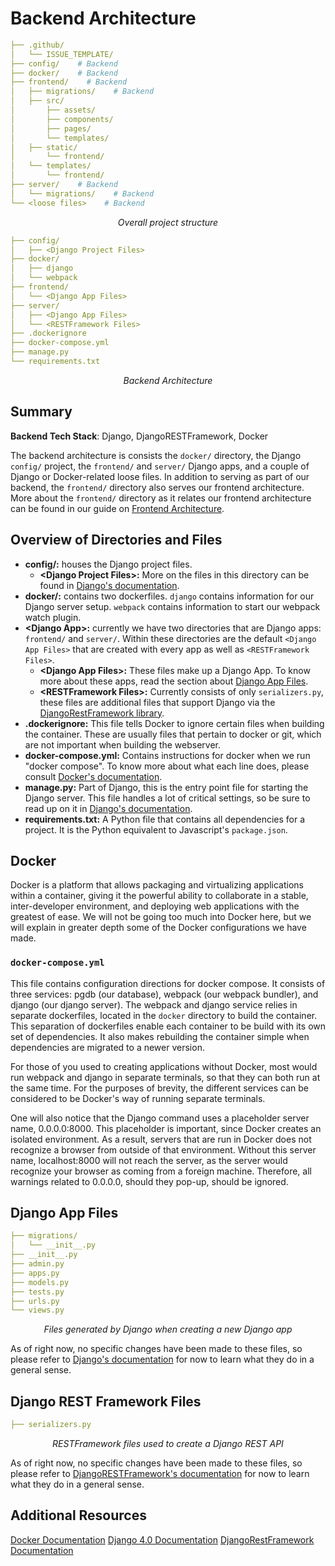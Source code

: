 # Backend Architecture

```yml
├── .github/
│   └── ISSUE_TEMPLATE/
├── config/    # Backend
├── docker/    # Backend
├── frontend/    # Backend
│   ├── migrations/    # Backend
│   ├── src/
│       ├── assets/
│       ├── components/
│       ├── pages/
│       └── templates/
│   ├── static/
│       └── frontend/
│   └── templates/
│       └── frontend/
├── server/    # Backend
│   └── migrations/    # Backend
└── <loose files>    # Backend
```
*<p style="text-align: center;">Overall project structure</p>*

```yml
├── config/
│   ├── <Django Project Files>
├── docker/
│   ├── django
│   └── webpack
├── frontend/
│   └── <Django App Files>
├── server/
│   ├── <Django App Files>
│   └── <RESTFramework Files>
├── .dockerignore
├── docker-compose.yml
├── manage.py 
└── requirements.txt 
```
*<p style="text-align: center;">Backend Architecture</p>*

## Summary

**Backend Tech Stack**: Django, DjangoRESTFramework, Docker

The backend architecture is consists the `docker/` directory, the Django `config/` project, the `frontend/` and `server/` Django apps, and a couple of Django or Docker-related loose files. In addition to serving as part of our backend, the `frontend/` directory also serves our frontend architecture. More about the `frontend/` directory as it relates our frontend architecture can be found in our guide on [Frontend Architecture](../../developer/frontend/).

## Overview of Directories and Files


- **config/:** houses the Django project files.
    - **<Django Project Files\>:** More on the files in this directory can be found in [Django's documentation](https://docs.djangoproject.com/en/4.0/).
- **docker/:** contains two dockerfiles. `django` contains information for our Django server setup. `webpack` contains information to start our webpack watch plugin.
- **<Django App\>:** currently we have two directories that are Django apps: `frontend/` and `server/`. Within these directories are the default `<Django App Files>` that are created with every app as well as `<RESTFramework Files>`.
    - **<Django App Files\>:** These files make up a Django App. To know more about these apps, read the section about [Django App Files](#django-app-files).
    - **<RESTFramework Files\>:** Currently consists of only `serializers.py`, these files are additional files that support Django via the [DjangoRestFramework library](https://www.django-rest-framework.org/).
- **.dockerignore:** This file tells Docker to ignore certain files when building the container. These are usually files that pertain to docker or git, which are not important when building the webserver.
- **docker-compose.yml:** Contains instructions for docker when we run "docker compose". To know more about what each line does, please consult [Docker's documentation](https://docs.docker.com/compose/compose-file/).
- **manage.py:** Part of Django, this is the entry point file for starting the Django server. This file handles a lot of critical settings, so be sure to read up on it in [Django's documentation](https://docs.djangoproject.com/en/4.0/ref/django-admin/).
- **requirements.txt:** A Python file that contains all dependencies for a project. It is the Python equivalent to Javascript's `package.json`.

## Docker

Docker is a platform that allows packaging and virtualizing applications within a container, giving it the powerful ability to collaborate in a stable, inter-developer environment, and deploying web applications with the greatest of ease. We will not be going too much into Docker here, but we will explain in greater depth some of the Docker configurations we have made.

### `docker-compose.yml`

This file contains configuration directions for docker compose. It consists of three services: pgdb (our database), webpack (our webpack bundler), and django (our django server). The webpack and django service relies in separate dockerfiles, located in the `docker` directory to build the container. This separation of dockerfiles enable each container to be build with its own set of dependencies. It also makes rebuilding the container simple when dependencies are migrated to a newer version.

For those of you used to creating applications without Docker, most would run webpack and django in separate terminals, so that they can both run at the same time. For the purposes of brevity, the different services can be considered to be Docker's way of running separate terminals. 

One will also notice that the Django command uses a placeholder server name, 0.0.0.0:8000. This placeholder is important, since Docker creates an isolated environment. As a result, servers that are run in Docker does not recognize a browser from outside of that environment. Without this server name, localhost:8000 will not reach the server, as the server would recognize your browser as coming from a foreign machine. Therefore, all warnings related to 0.0.0.0, should they pop-up, should be ignored.

## Django App Files

```yml
├── migrations/
│   └── __init__.py
├── __init__.py
├── admin.py
├── apps.py
├── models.py
├── tests.py
├── urls.py
└── views.py
```
*<p style="text-align: center;">Files generated by Django when creating a new Django app</p>*

As of right now, no specific changes have been made to these files, so please refer to [Django's documentation](https://docs.djangoproject.com/en/4.0/) for now to learn what they do in a general sense.

## Django REST Framework Files

```yml
├── serializers.py
```
*<p style="text-align: center;">RESTFramework files used to create a Django REST API</p>*

As of right now, no specific changes have been made to these files, so please refer to [DjangoRESTFramework's documentation](https://www.django-rest-framework.org/) for now to learn what they do in a general sense.

## Additional Resources
[Docker Documentation](https://docs.docker.com/)
[Django 4.0 Documentation](https://docs.djangoproject.com/en/4.0/)
[DjangoRestFramework Documentation](https://www.django-rest-framework.org/)